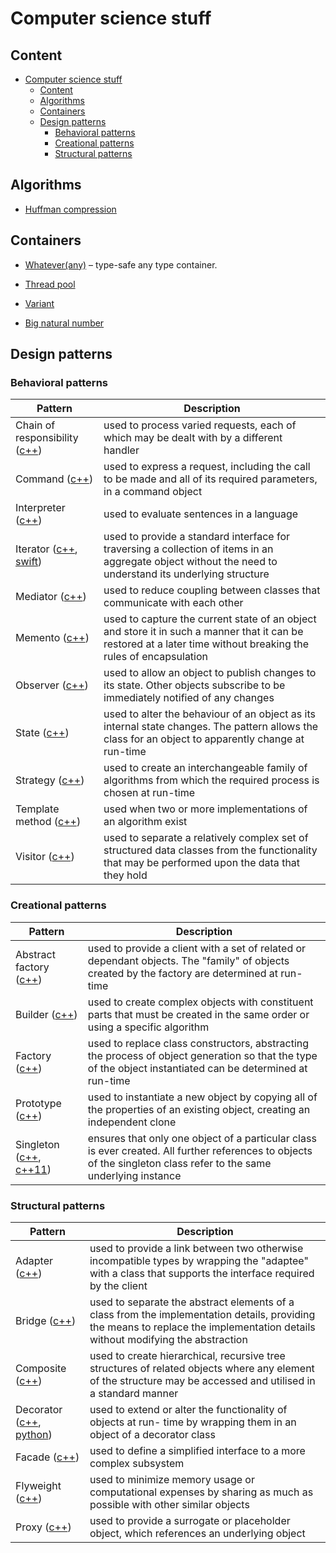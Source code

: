 # Computer science stuff

## Content

- [Computer science stuff](#computer-science-stuff)
  - [Content](#content)
  - [Algorithms](#algorithms)
  - [Containers](#containers)
  - [Design patterns](#design-patterns)
    - [Behavioral patterns](#behavioral-patterns)
    - [Creational patterns](#creational-patterns)
    - [Structural patterns](#structural-patterns)

## Algorithms

- [Huffman compression](./algorithms/huffman)

## Containers

- [Whatever(any)](./containers/whatever) – type-safe any type container.

- [Thread pool](./containers/thread_pool)

- [Variant](./containers/variant)

- [Big natural number](./containers/bignum)

## Design patterns

### Behavioral patterns

| Pattern                                                                                                                                                           | Description                                                                                                                                                      |
| ----------------------------------------------------------------------------------------------------------------------------------------------------------------- | ---------------------------------------------------------------------------------------------------------------------------------------------------------------- |
| Chain of responsibility ([c++](./design_patterns/behavioral/chain-of-responsibility/c++/chain_of_responsibility.cpp))                                             | used to process varied requests, each of which may be dealt with by a different handler                                                                          |
| Command ([c++](./design_patterns/behavioral/command/c++/command.cpp))                                                                                             | used to express a request, including the call to be made and all of its required parameters, in a command object                                                 |
| Interpreter ([c++](./design_patterns/behavioral/interpreter/c++/interpreter.cpp))                                                                                 | used to evaluate sentences in a language                                                                                                                         |
| Iterator ([c++](./design_patterns/behavioral/iterator/c++/iterator.cpp), [swift](./design_patterns/behavioral/iterator/swift/iterator.playground/Contents.swift)) | used to provide a standard interface for traversing a collection of items in an aggregate object without the need to understand its underlying structure         |
| Mediator ([c++](./design_patterns/behavioral/mediator/c++/mediator.cpp))                                                                                          | used to reduce coupling between classes that communicate with each other                                                                                         |
| Memento ([c++](./design_patterns/behavioral/memento/c++/memento.cpp))                                                                                             | used to capture the current state of an object and store it in such a manner that it can be restored at a later time without breaking the rules of encapsulation |
| Observer ([c++](./design_patterns/behavioral/observer/c++/observer.cpp))                                                                                          | used to allow an object to publish changes to its state. Other objects subscribe to be immediately notified of any changes                                       |
| State ([c++](./design_patterns/behavioral/state/c++/state.cpp))                                                                                                   | used to alter the behaviour of an object as its internal state changes. The pattern allows the class for an object to apparently change at run-time              |
| Strategy ([c++](./design_patterns/behavioral/strategy/c++/strategy.cpp))                                                                                          | used to create an interchangeable family of algorithms from which the required process is chosen at run-time                                                     |
| Template method ([c++](./design_patterns/behavioral/template-method/c++/template.cpp))                                                                            | used when two or more implementations of an algorithm exist                                                                                                      |
| Visitor ([c++](./design_patterns/behavioral/visitor/c++/visitor.cpp))                                                                                             | used to separate a relatively complex set of structured data classes from the functionality that may be performed upon the data that they hold                   |

### Creational patterns

| Pattern                                                                                                                                                            | Description                                                                                                                                                        |
| ------------------------------------------------------------------------------------------------------------------------------------------------------------------ | ------------------------------------------------------------------------------------------------------------------------------------------------------------------ |
| Abstract factory ([c++](./design_patterns/creational/abstract-factory/c++/abstract_factory.cpp))                                                                   | used to provide a client with a set of related or dependant objects. The "family" of objects created by the factory are determined at run-time                     |
| Builder ([c++](./design_patterns/creational/builder/c++/builder.cpp))                                                                                              | used to create complex objects with constituent parts that must be created in the same order or using a specific algorithm                                         |
| Factory ([c++](./design_patterns/creational/factory/c++/factory.cpp))                                                                                              | used to replace class constructors, abstracting the process of object generation so that the type of the object instantiated can be determined at run-time         |
| Prototype ([c++](./design_patterns/creational/prototype/c++/prototype.cpp))                                                                                        | used to instantiate a new object by copying all of the properties of an existing object, creating an independent clone                                             |
| Singleton ([c++](./design_patterns/creational/singleton/c++/old/singleton.cpp), [c++11](./design_patterns/creational/singleton/c++/new_thread_safe/singleton.cpp)) | ensures that only one object of a particular class is ever created. All further references to objects of the singleton class refer to the same underlying instance |

### Structural patterns

| Pattern                                                                                                                                           | Description                                                                                                                                                                    |
| ------------------------------------------------------------------------------------------------------------------------------------------------- | ------------------------------------------------------------------------------------------------------------------------------------------------------------------------------ |
| Adapter ([c++](./design_patterns/structural/adapter/c++/adapter.cpp))                                                                             | used to provide a link between two otherwise incompatible types by wrapping the "adaptee" with a class that supports the interface required by the client                      |
| Bridge ([c++](./design_patterns/structural/bridge/c++/bridge.cpp))                                                                                | used to separate the abstract elements of a class from the implementation details, providing the means to replace the implementation details without modifying the abstraction |
| Composite ([c++](./design_patterns/structural/composite/c++/composite.cpp))                                                                       | used to create hierarchical, recursive tree structures of related objects where any element of the structure may be accessed and utilised in a standard manner                 |
| Decorator ([c++](./design_patterns/structural/decorator/c++/decorator.cpp), [python](./design_patterns/structural/decorator/python/decorator.py)) | used to extend or alter the functionality of objects at run- time by wrapping them in an object of a decorator class                                                           |
| Facade ([c++](./design_patterns/structural/facade/c++/facade.cpp))                                                                                | used to define a simplified interface to a more complex subsystem                                                                                                              |
| Flyweight ([c++](./design_patterns/structural/flyweight/c++/flyweight.cpp))                                                                       | used to minimize memory usage or computational expenses by sharing as much as possible with other similar objects                                                              |
| Proxy ([c++](./design_patterns/structural/proxy/c++/proxy.cpp))                                                                                   | used to provide a surrogate or placeholder object, which references an underlying object                                                                                       |
